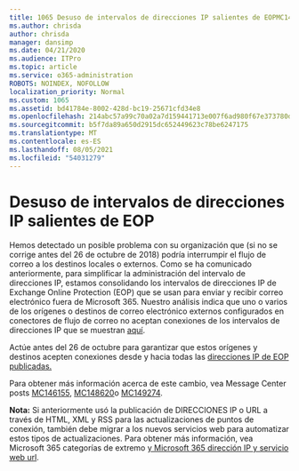 ```yaml
---
title: 1065 Desuso de intervalos de direcciones IP salientes de EOPMC146155
ms.author: chrisda
author: chrisda
manager: dansimp
ms.date: 04/21/2020
ms.audience: ITPro
ms.topic: article
ms.service: o365-administration
ROBOTS: NOINDEX, NOFOLLOW
localization_priority: Normal
ms.custom: 1065
ms.assetid: bd41784e-8002-428d-bc19-25671cfd34e8
ms.openlocfilehash: 214abc57a99c70a02a7d159441713e007f6ad980f67e373780d4ca297f69f764
ms.sourcegitcommit: b5f7da89a650d2915dc652449623c78be6247175
ms.translationtype: MT
ms.contentlocale: es-ES
ms.lasthandoff: 08/05/2021
ms.locfileid: "54031279"
---
```

# <a name="deprecation-of-eop-outbound-ip-address-ranges"></a>Desuso de intervalos de direcciones IP salientes de EOP

Hemos detectado un posible problema con su organización que (si no se corrige antes del 26 de octubre de 2018) podría interrumpir el flujo de correo a los destinos locales o externos. Como se ha comunicado anteriormente, para simplificar la administración del intervalo de direcciones IP, estamos consolidando los intervalos de direcciones IP de Exchange Online Protection (EOP) que se usan para enviar y recibir correo electrónico fuera de Microsoft 365. Nuestro análisis indica que uno o varios de los orígenes o destinos de correo electrónico externos configurados en conectores de flujo de correo no aceptan conexiones de los intervalos de direcciones IP que se muestran [aquí](https://docs.microsoft.com/office365/SecurityCompliance/eop/exchange-online-protection-ip-addresses).

Actúe antes del 26 de octubre para garantizar que estos orígenes y destinos acepten conexiones desde y hacia todas las [direcciones IP de EOP publicadas.](https://docs.microsoft.com/office365/SecurityCompliance/eop/exchange-online-protection-ip-addresses)

Para obtener más información acerca de este cambio, vea Message Center posts [MC146155](https://portal.office.com/AdminPortal/home?switchtomodern=true#/MessageCenter?id=MC146155), [MC148620](https://portal.office.com/AdminPortal/home?switchtomodern=true#/MessageCenter?id=MC148620)o [MC149274](https://portal.office.com/AdminPortal/home?switchtomodern=true#/MessageCenter?id=MC149274).

**Nota:** Si anteriormente usó la publicación de DIRECCIONES IP o URL a través de HTML, XML y RSS para las actualizaciones de puntos de conexión, también debe migrar a los nuevos servicios web para automatizar estos tipos de actualizaciones. Para obtener más información, vea Microsoft 365 categorías de extremo [y Microsoft 365 dirección IP y servicio web url](https://techcommunity.microsoft.com/t5/Office-365-Blog/Announcing-Office-365-endpoint-categories-and-Office-365-IP/ba-p/177638).
